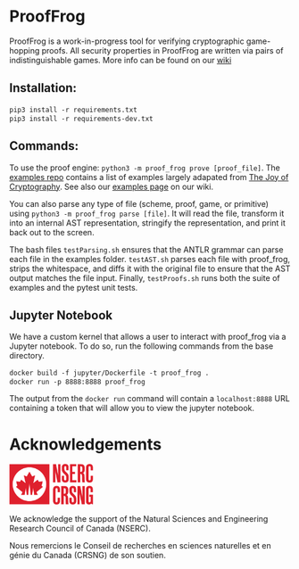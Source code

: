 # ProofFrog
ProofFrog is a work-in-progress tool for verifying cryptographic game-hopping proofs. All security properties in ProofFrog are written via pairs of indistinguishable games. More info can be found on our [wiki](https://prooffrog.github.io/)

## Installation:

```
pip3 install -r requirements.txt
pip3 install -r requirements-dev.txt
```

## Commands:

To use the proof engine: `python3 -m proof_frog prove [proof_file]`. The [examples repo](https://github.com/ProofFrog/examples/]) contains a list of examples largely adapated from [The Joy of Cryptography](https://joyofcryptography.com/). See also our [examples page](https://github.com/ProofFrog/examples) on our wiki.

You can also parse any type of file (scheme, proof, game, or primitive) using `python3 -m proof_frog parse [file]`. It will read the file, transform it into an internal AST representation, stringify the representation, and print it back out to the screen.

The bash files `testParsing.sh` ensures that the ANTLR grammar can parse each file in the examples folder. `testAST.sh` parses each file with proof_frog, strips the whitespace, and diffs it with the original file to ensure that the AST output matches the file input. Finally, `testProofs.sh` runs both the suite of examples and the pytest unit tests.

## Jupyter Notebook

We have a custom kernel that allows a user to interact with proof_frog via a Jupyter notebook. To do so, run the following commands from the base directory.

```
docker build -f jupyter/Dockerfile -t proof_frog .
docker run -p 8888:8888 proof_frog
```

The output from the `docker run` command will contain a `localhost:8888` URL containing a token that will allow you to view the jupyter notebook.

# Acknowledgements
<img src="media/NSERC.png" alt="NSERC logo" width="150"/> 

We acknowledge the support of the Natural Sciences and Engineering Research Council of Canada (NSERC).

Nous remercions le Conseil de recherches en sciences naturelles et en génie du Canada (CRSNG) de son soutien.